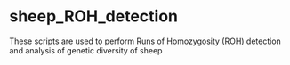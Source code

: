 # sheep_ROH_detection
These scripts are used to perform Runs of Homozygosity (ROH) detection and analysis of genetic diversity of sheep
